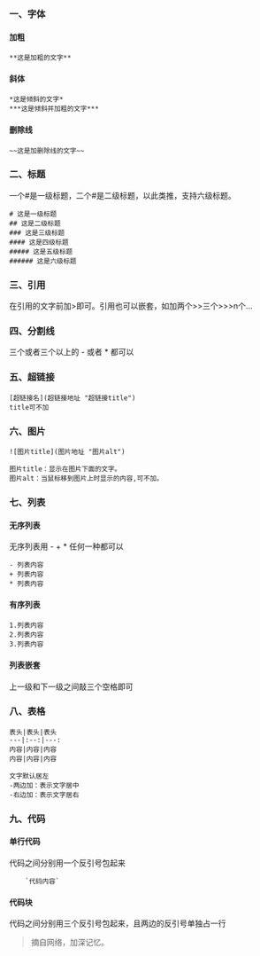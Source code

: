 ### 一、字体

#### 加粗

```
**这是加粗的文字**
```

#### 斜体

```
*这是倾斜的文字*
***这是倾斜并加粗的文字***
```

#### 删除线

```
~~这是加删除线的文字~~
```

### 二、标题

一个\#是一级标题，二个\#是二级标题，以此类推，支持六级标题。

```
# 这是一级标题
## 这是二级标题
### 这是三级标题
#### 这是四级标题
##### 这是五级标题
###### 这是六级标题
```

### 三、引用

在引用的文字前加&gt;即可。引用也可以嵌套，如加两个&gt;&gt;三个&gt;&gt;&gt;n个...

### 四、分割线

三个或者三个以上的 - 或者 \* 都可以

### 五、超链接

```
[超链接名](超链接地址 "超链接title")
title可不加
```

### 六、图片

```
![图片title](图片地址 "图片alt")

图片title：显示在图片下面的文字。
图片alt：当鼠标移到图片上时显示的内容,可不加。
```

### 七、列表

#### 无序列表

无序列表用 - + \* 任何一种都可以

```
- 列表内容
+ 列表内容
* 列表内容
```

#### 有序列表

```
1.列表内容
2.列表内容
3.列表内容
```

#### 列表嵌套

上一级和下一级之间敲三个空格即可

### 八、表格

```
表头|表头|表头
---|:--:|---:
内容|内容|内容
内容|内容|内容

文字默认居左
-两边加：表示文字居中
-右边加：表示文字居右
```

### 九、代码

#### 单行代码

代码之间分别用一个反引号包起来

        `代码内容`

#### 代码块

代码之间分别用三个反引号包起来，且两边的反引号单独占一行






> 摘自网络，加深记忆。



